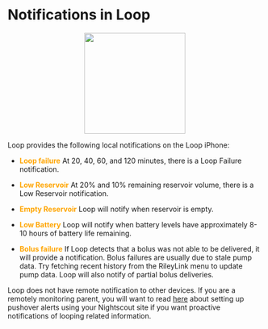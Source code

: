 # Notifications in Loop

<p align="center">
<img src="../img/loop_notifications.png" width="200">
</p> 

Loop provides the following local notifications on the Loop iPhone:

* <font color ="orange">**Loop failure**</font>  At 20, 40, 60, and 120 minutes, there is a Loop Failure notification.

* <font color ="orange">**Low Reservoir**</font>  At 20% and 10% remaining reservoir volume, there is a Low Reservoir notification.

* <font color ="orange">**Empty Reservoir**</font>  Loop will notify when reservoir is empty.

* <font color ="orange">**Low Battery**</font> Loop will notify when battery levels have approximately 8-10 hours of battery life remaining.

* <font color ="orange">**Bolus failure**</font>  If Loop detects that a bolus was not able to be delivered, it will provide a notification.  Bolus failures are usually due to stale pump data.  Try fetching recent history from the RileyLink menu to update pump data.  Loop will also notify of partial bolus deliveries.

Loop does not have remote notification to other devices.  If you are a remotely monitoring parent, you will want to read [here](https://loopkit.github.io/loopdocs/nightscout/pushover/#pushover) about setting up pushover alerts using your Nightscout site if you want proactive notifications of looping related information.


